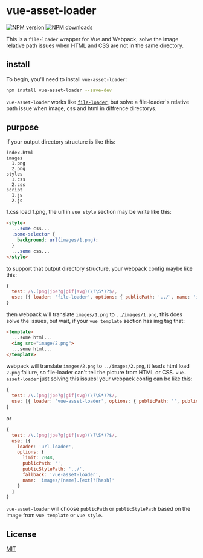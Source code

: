 # vue-asset-loader

[![NPM version](https://img.shields.io/npm/v/vue-asset-loader.svg?style=flat)](https://npmjs.com/package/vue-asset-loader)
[![NPM downloads](https://img.shields.io/npm/dm/vue-asset-loader.svg?style=flat)](https://npmjs.com/package/vue-asset-loader)

This is a `file-loader` wrapper for Vue and Webpack, solve the image relative path issues when HTML and CSS are not in the same directory.

## install

To begin, you'll need to install `vue-asset-loader`:

```bash
npm install vue-asset-loader --save-dev
```

`vue-asset-loader` works like
[`file-loader`](https://github.com/webpack-contrib/file-loader), but solve a file-loader`s relative path issue when image, css and html in diffrence directorys.

## purpose

if your output directory structure is like this:

```text
index.html
images
  1.png
  2.png
styles
  1.css
  2.css
script
  1.js
  2.js
```

1.css load 1.png, the url in `vue style` section may be write like this:

```html
<style>
  ...some css...
  .some-selector {
    background: url(images/1.png);
  }
  ...some css...
</style>
```

to support that output directory structure, your webpack config maybe like this:

```js
{
  test: /\.(png|jpe?g|gif|svg)(\?\S*)?$/,
  use: [{ loader: 'file-loader', options: { publicPath: '../', name: 'images/[name].[ext]?[hash]' }]
}
```

then webpack will translate `images/1.png` to `../images/1.png`, this does solve the issues, but wait, if your `vue template` section has img tag that:

```html
<template>
  ...some html...
  <img src="image/2.png">
  ...some html...
</template>
```

webpack will translate `images/2.png` to `../images/2.png`, it leads html load `2.png` failure, so file-loader can't tell the picture from HTML or CSS.
`vue-asset-loader` just solving this issues!
your webpack config can be like this:

```js
{
  test: /\.(png|jpe?g|gif|svg)(\?\S*)?$/,
  use: [{ loader: 'vue-asset-loader', options: { publicPath: '', publicStylePath: '../', name: 'images/[name].[ext]?[hash]' }]
}
```

or

```js
{
  test: /\.(png|jpe?g|gif|svg)(\?\S*)?$/,
  use: [{
    loader: 'url-loader',
    options: {
      limit: 2048,
      publicPath: '',
      publicStylePath: '../',
      fallback: 'vue-asset-loader',
      name: 'images/[name].[ext]?[hash]'
    }
  ]
}
```

`vue-asset-loader` will choose `publicPath` or `publicStylePath` based on the image from `vue template` or `vue style`.

## License

[MIT](./LICENSE)
